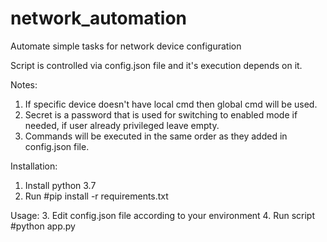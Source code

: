 # network_automation
Automate simple tasks for network device configuration

Script is controlled via config.json file and it's execution depends on it.

Notes:
1. If specific device doesn't have local cmd then global cmd will be used.
2. Secret is a password that is used for switching to enabled mode if needed, if user already privileged leave empty.
3. Commands will be executed in the same order as they added in config.json file.

Installation:
1. Install python 3.7
2. Run #pip install -r requirements.txt

Usage:
3. Edit config.json file according to your environment
4. Run script #python app.py